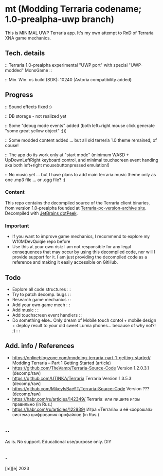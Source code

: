 # mt (Modding Terraria codename; 1.0-prealpha-uwp branch)

This is MINIMAL UWP Terraria app. It's my own attempt to RnD of Terraria XNA game mechanics.

## Tech. details

:: Terraria 1.0-prealpha experimental "UWP port" with special "UWP-modded" MonoGame ::

:: Min. Win. os build (SDK): 10240 (Astoria compatibility added)


## Progress

:: Sound effects fixed :)

:: DB storage - not realized yet

:: Some "debug mode events" added (both left+right mouse click generate "some great yellow object" ;)))

:: Some modded content added ... but all old terreria 1.0 theme remained, of couse! 

:: The app do its work only at "start mode" (minimum WASD + UpDownLeftRight keyboard control, and minimal touchscreen event handing aka both left+right mousebuttonpressed emulation!) 

:: No music yet ... but I have plans to add main terraria music theme only as one .mp3 file ... or .ogg file? :)

### Content
This repo contains the decompiled source of the Terraria client binaries, from version 1.0-prealpha founded at [Terraria-pc-version-archive site](https://archive.org/details/terraria-pc-version-archive). Decompiled with [JetBrains dotPeek](https://www.jetbrains.com/decompiler/). 

### Important
- If you want to improve game mechanics, I recommend to explore my W10MDevQuiqie repo before   
- Use this at your own risk: I am not responsible for any legal consequences that may occur by using this decompiled code, nor will I provide support for it.
I am just providing the decompiled code as a reference and making it easily accessible on GitHub.

## Todo
- Explore all code structures : :
- Try to patch decomp. bugs : :
- Research game mechanics : :
- Add your own game mech : :
- Add music : :
- Add touchscreen event handlers : :
- Do something else.. Only dream of Mobile touch contol + mobile design + deploy result to your old sweet Lumia phones... because of why not?! ;) : :

## Add. info / References
- https://onlineblogzone.com/modding-terraria-part-1-getting-started/ Modding Terraria – Part 1 Getting Started (article)
- https://github.com/TheVamp/Terraria-Source-Code  Version 1.2.0.3.1 (decomp/raw)
- https://github.com/UTINKA/Terraria Terraria Version 1.3.5.3 (decomp/raw)
- https://github.com/MikeyIsBaeYT/Terraria-Source-Code Version ??? (decomp/raw)
- https://habr.com/ru/articles/142349/ Terraria: или пишите игры правильно (in Rus.)
- https://habr.com/ru/articles/122839/ Игра «Terraria» и её «хорошая» система шифрования профайлов (in Rus.)

## ..
As is. No support. Educational use/purpose only. DIY

## .
[m][e] 2023
